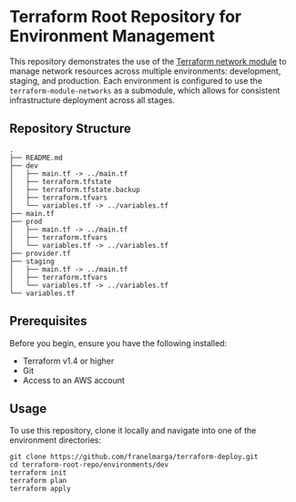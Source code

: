 # Terraform Root Repository for Environment Management

This repository demonstrates the use of the [Terraform network module](https://github.com/franelmarga/terraform-network-module) to manage network resources across multiple environments: development, staging, and production. Each environment is configured to use the `terraform-module-networks` as a submodule, which allows for consistent infrastructure deployment across all stages.


## Repository Structure

````
.
├── README.md
├── dev
│   ├── main.tf -> ../main.tf
│   ├── terraform.tfstate
│   ├── terraform.tfstate.backup
│   ├── terraform.tfvars
│   └── variables.tf -> ../variables.tf
├── main.tf
├── prod
│   ├── main.tf -> ../main.tf
│   ├── terraform.tfvars
│   └── variables.tf -> ../variables.tf
├── provider.tf
├── staging
│   ├── main.tf -> ../main.tf
│   ├── terraform.tfvars
│   └── variables.tf -> ../variables.tf
└── variables.tf
````

## Prerequisites

Before you begin, ensure you have the following installed:
- Terraform v1.4 or higher
- Git
- Access to an AWS account

## Usage

To use this repository, clone it locally and navigate into one of the environment directories:

```
git clone https://github.com/franelmarga/terraform-deploy.git
cd terraform-root-repo/environments/dev
terraform init
terraform plan
terraform apply
```

